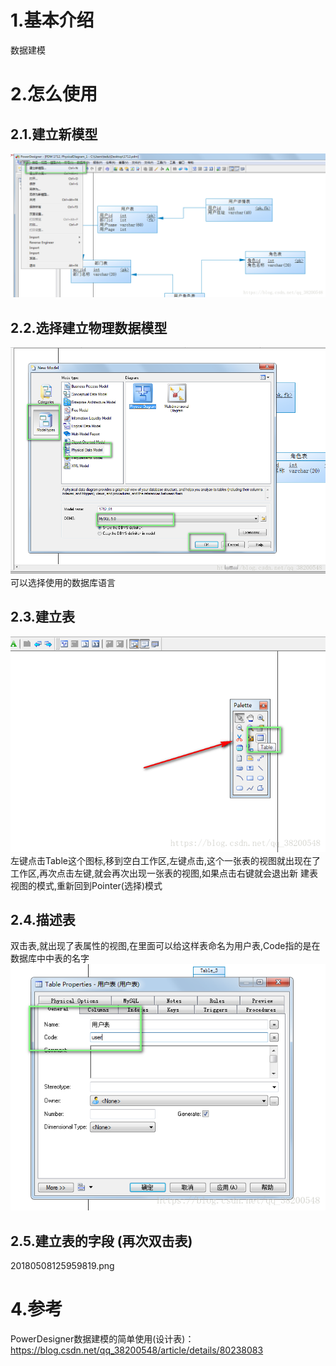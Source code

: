 # 1.基本介绍

数据建模

# 2.怎么使用

## 2.1.建立新模型

![img](/static/image/20180508125903958.png)
## 2.2.选择建立物理数据模型
![img](/static/image/20180508125913747.png)
可以选择使用的数据库语言
## 2.3.建立表
![img](/static/image/20180508125927368.png)
左键点击Table这个图标,移到空白工作区,左键点击,这个一张表的视图就出现在了工作区,再次点击左键,就会再次出现一张表的视图,如果点击右键就会退出新
建表视图的模式,重新回到Pointer(选择)模式
## 2.4.描述表
双击表,就出现了表属性的视图,在里面可以给这样表命名为用户表,Code指的是在数据库中中表的名字
![img](/static/image/20180508125937326.png)
## 2.5.建立表的字段 (再次双击表)
20180508125959819.png

# 4.参考

PowerDesigner数据建模的简单使用(设计表)：
https://blog.csdn.net/qq_38200548/article/details/80238083


